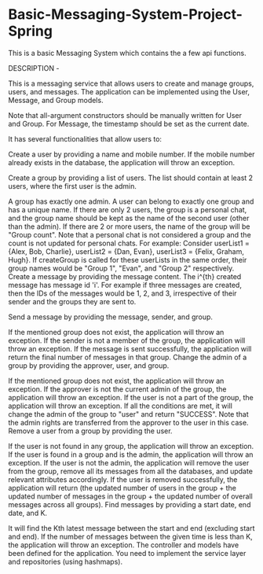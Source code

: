 # Basic-Messaging-System-Project-Spring
This is a basic Messaging System which contains the a few api functions.

DESCRIPTION -


This is a messaging service that allows users to create and manage groups, users, and messages. The application can be implemented using the User, Message, and Group models.

Note that all-argument constructors should be manually written for User and Group. For Message, the timestamp should be set as the current date.

It has several functionalities that allow users to:

Create a user by providing a name and mobile number. If the mobile number already exists in the database, the application will throw an exception.

Create a group by providing a list of users. The list should contain at least 2 users, where the first user is the admin.

A group has exactly one admin.
A user can belong to exactly one group and has a unique name.
If there are only 2 users, the group is a personal chat, and the group name should be kept as the name of the second user (other than the admin).
If there are 2 or more users, the name of the group will be "Group count".
Note that a personal chat is not considered a group and the count is not updated for personal chats.
For example: Consider userList1 = {Alex, Bob, Charlie}, userList2 = {Dan, Evan}, userList3 = {Felix, Graham, Hugh}. If createGroup is called for these userLists in the same order, their group names would be "Group 1", "Evan", and "Group 2" respectively.
Create a message by providing the message content. The i^{th} created message has message id 'i'. For example if three messages are created, then the IDs of the messages would be 1, 2, and 3, irrespective of their sender and the groups they are sent to.

Send a message by providing the message, sender, and group.

If the mentioned group does not exist, the application will throw an exception.
If the sender is not a member of the group, the application will throw an exception.
If the message is sent successfully, the application will return the final number of messages in that group.
Change the admin of a group by providing the approver, user, and group.

If the mentioned group does not exist, the application will throw an exception.
If the approver is not the current admin of the group, the application will throw an exception.
If the user is not a part of the group, the application will throw an exception.
If all the conditions are met, it will change the admin of the group to "user" and return "SUCCESS". Note that the admin rights are transferred from the approver to the user in this case.
Remove a user from a group by providing the user.

If the user is not found in any group, the application will throw an exception.
If the user is found in a group and is the admin, the application will throw an exception.
If the user is not the admin, the application will remove the user from the group, remove all its messages from all the databases, and update relevant attributes accordingly.
If the user is removed successfully, the application will return (the updated number of users in the group + the updated number of messages in the group + the updated number of overall messages across all groups).
Find messages by providing a start date, end date, and K.

It will find the Kth latest message between the start and end (excluding start and end).
If the number of messages between the given time is less than K, the application will throw an exception.
The controller and models have been defined for the application. You need to implement the service layer and repositories (using hashmaps).
